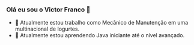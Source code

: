 ### Olá eu sou o Victor Franco 👋

- 🔭 Atualmente estou trabalho como Mecânico de Manutenção em uma multinacional de Iogurtes.
- 🌱 Atualmente estou aprendendo Java iniciante até o nível avançado.
